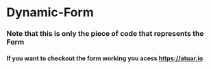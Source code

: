 # Dynamic-Form

### Note that this is only the piece of code that represents the Form

#### If you want to checkout the form working you acess https://atuar.io

